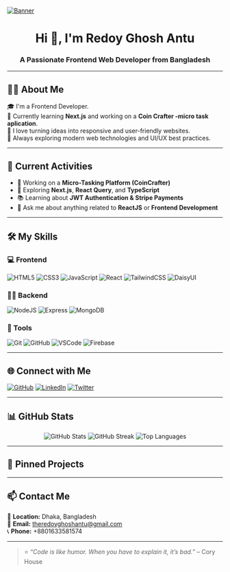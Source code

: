 <!-- Banner -->
[![Banner](assets/banner.png)](https://github.com/RGAntu/RGAntu/blob/513139ccfdc4bc2dea19f37245dfabd1cf96dede/Banner.png)


<h1 align="center">Hi 👋, I'm Redoy Ghosh Antu</h1>
<h3 align="center">A Passionate Frontend Web Developer from Bangladesh</h3>

---

## 👨‍💻 About Me

🎓 I'm a Frontend Developer.  
🌱 Currently learning **Next.js** and working on a **Coin Crafter -micro task aplication**.  
🚀 I love turning ideas into responsive and user-friendly websites.  
🧠 Always exploring modern web technologies and UI/UX best practices.

---

## 🚀 Current Activities

- 🔭 Working on a **Micro-Tasking Platform (CoinCrafter)**
- 🌱 Exploring **Next.js**, **React Query**, and **TypeScript**
- 📚 Learning about **JWT Authentication & Stripe Payments**
- 💬 Ask me about anything related to **ReactJS** or **Frontend Development**

---

## 🛠️ My Skills

### 💻 Frontend
![HTML5](https://img.shields.io/badge/-HTML5-E34F26?logo=html5&logoColor=white)
![CSS3](https://img.shields.io/badge/-CSS3-1572B6?logo=css3&logoColor=white)
![JavaScript](https://img.shields.io/badge/-JavaScript-F7DF1E?logo=javascript&logoColor=black)
![React](https://img.shields.io/badge/-React-61DAFB?logo=react&logoColor=black)
![TailwindCSS](https://img.shields.io/badge/-TailwindCSS-38B2AC?logo=tailwind-css&logoColor=white)
![DaisyUI](https://img.shields.io/badge/-DaisyUI-FF69B4?logo=daisyui&logoColor=white)

### 🧑‍💻 Backend
![NodeJS](https://img.shields.io/badge/-Node.js-339933?logo=node.js&logoColor=white)
![Express](https://img.shields.io/badge/-Express.js-000000?logo=express&logoColor=white)
![MongoDB](https://img.shields.io/badge/-MongoDB-47A248?logo=mongodb&logoColor=white)

### 🔧 Tools
![Git](https://img.shields.io/badge/-Git-F05032?logo=git&logoColor=white)
![GitHub](https://img.shields.io/badge/-GitHub-181717?logo=github&logoColor=white)
![VSCode](https://img.shields.io/badge/-VSCode-007ACC?logo=visual-studio-code&logoColor=white)
![Firebase](https://img.shields.io/badge/-Firebase-FFCA28?logo=firebase&logoColor=black)

---

## 🌐 Connect with Me

[![GitHub](https://img.shields.io/badge/-GitHub-181717?style=for-the-badge&logo=github&logoColor=white)](https://github.com/RGAntu)
[![LinkedIn](https://img.shields.io/badge/-LinkedIn-0077B5?style=for-the-badge&logo=linkedin&logoColor=white)](https://www.linkedin.com/in/redoy-ghosh-antu/)
[![Twitter](https://img.shields.io/badge/-Twitter-1DA1F2?style=for-the-badge&logo=twitter&logoColor=white)](https://twitter.com/rg_antu)

---

## 📊 GitHub Stats

<div align="center">
  <img src="https://github-readme-stats.vercel.app/api?username=RGAntu&show_icons=true&theme=radical" alt="GitHub Stats" />
  <img src="https://github-readme-streak-stats.herokuapp.com?user=RGAntu&theme=radical" alt="GitHub Streak" />
  <img src="https://github-readme-stats.vercel.app/api/top-langs/?username=RGAntu&layout=compact&theme=radical" alt="Top Languages" />
</div>

---

## 📌 Pinned Projects


---

## 📫 Contact Me

📍 **Location:** Dhaka, Bangladesh  
📧 **Email:** theredoyghoshantu@gmail.com  
📞 **Phone:** +8801633581574

---

> ⭐ *“Code is like humor. When you have to explain it, it’s bad.”* – Cory House

